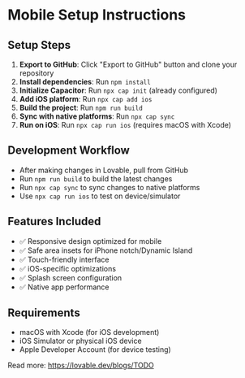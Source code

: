
# Mobile Setup Instructions

## Setup Steps

1. **Export to GitHub**: Click "Export to GitHub" button and clone your repository
2. **Install dependencies**: Run `npm install`
3. **Initialize Capacitor**: Run `npx cap init` (already configured)
4. **Add iOS platform**: Run `npx cap add ios`
5. **Build the project**: Run `npm run build`
6. **Sync with native platforms**: Run `npx cap sync`
7. **Run on iOS**: Run `npx cap run ios` (requires macOS with Xcode)

## Development Workflow

- After making changes in Lovable, pull from GitHub
- Run `npm run build` to build the latest changes
- Run `npx cap sync` to sync changes to native platforms
- Use `npx cap run ios` to test on device/simulator

## Features Included

- ✅ Responsive design optimized for mobile
- ✅ Safe area insets for iPhone notch/Dynamic Island
- ✅ Touch-friendly interface
- ✅ iOS-specific optimizations
- ✅ Splash screen configuration
- ✅ Native app performance

## Requirements

- macOS with Xcode (for iOS development)
- iOS Simulator or physical iOS device
- Apple Developer Account (for device testing)

Read more: https://lovable.dev/blogs/TODO
